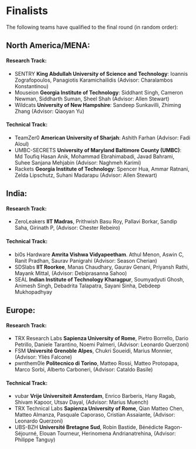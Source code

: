 Finalists
=========

The following teams have qualified to the final round (in random order):

## North America/MENA:

#### Research Track:

- SENTRY **King Abdullah University of Science and Technology**: Ioannis Zografopoulos, Panagiotis Karamichailidis (Advisor: Charalambos Konstantinou)
- Mouseion **Georgia Institute of Technology**: Siddhant Singh, Cameron Newman, Siddharth Suman, Sheel Shah (Advisor: Allen Stewart)
- Wildcats **University of New Hampshire**: Sandeep Sunkavilli, Zhiming Zhang (Advisor: Qiaoyan Yu)
#### Technical Track:
- TeamZer0 **American University of Sharjah**: Ashith Farhan (Advisor: Fadi Aloul)
- UMBC-SECRETS **University of Maryland Baltimore County (UMBC)**: Md Toufiq Hasan Anik, Mohammad Ebrahimabadi, Javad Bahrami, Suhee Sanjana Mehjabin (Advisor: Naghmeh Karimi)
- Rackets **Georgia Institute of Technology**: Spencer Hua, Ammar Ratnani, Zelda Lipschutz, Suhani Madarapu (Advisor: Allen Stewart)



## India:

#### Research Track:

- ZeroLeakers **IIT Madras**, Prithwish Basu Roy, Pallavi Borkar, Sandip Saha, Girinath P, (Advisor: Chester Rebeiro)

#### Technical Track:

- bi0s Hardware **Amrita Vishwa Vidyapeetham**. Athul Menon, Aswin C, Ranit Pradhan, Saurav Panigrahi (Advisor: Season Cherian)
- SDSlabs **IIT Roorkee**, Manas Chaudhary, Gaurav Genani, Priyansh Rathi, Mayank Mittal, (Advisor: Debiprasanna Sahoo)
- SEAL **Indian Institute of Technology Kharagpur**, Soumyadyuti Ghosh, Animesh Singh, Debadrita Talapatra, Sayani Sinha, Debdeep Mukhopadhyay


## Europe:

#### Research Track:

- TRX Research Labs **Sapienza University of Rome**, Pietro Borrello, Dario Petrillo, Daniele Tarantino, Noemi Palmeri, (Advisor: Leonardo Querzoni)
- FSM **Université Grenoble Alpes**, Chukri Soueidi, Marius Monnier, (Advisor: Yliès Falcone)
- pwnthem0le **Politecnico di Torino**, Matteo Rossi, Matteo Protopapa, Marco Sorbi, Alberto Carboneri, (Advisor: Cataldo Basile)
#### Technical Track:

- vubar **Vrije Universiteit Amsterdam**, Enrico Barberis, Hany Ragab, Shivam Kapoor, Utsav Dayal, (Advisor: Marius Muench)
- TRX Technical Labs **Sapienza University of Rome**, Qian Matteo Chen, Matteo Almanza, Pasquale Caporaso, Cristian Assaiante, (Advisor: Leonardo Querzoni)
- UBS-BZH **Université Bretagne Sud**, Robin Bastide, Bénédicte Ragon-Séjourné, Elouan Tourneur, Herinomena Andrianatrehina, (Advisor: Philippe Tanguy)
